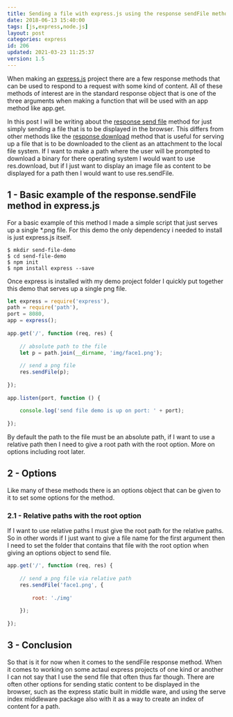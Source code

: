 ```yaml
---
title: Sending a file with express.js using the response sendFile method
date: 2018-06-13 15:40:00
tags: [js,express,node.js]
layout: post
categories: express
id: 206
updated: 2021-03-23 11:25:37
version: 1.5
---
```


When making an [express.js](https://expressjs.com/) project there are a few response methods that can be used to respond to a request with some kind of content. All of these methods of interest are in the standard response object that is one of the three arguments when making a function that will be used with an app method like app.get.

In this post I will be writing about the [response send file](http://expressjs.com/en/api.html#res.sendFile) method for just simply sending a file that is to be displayed in the browser. This differs from other methods like the [response download](/2018/06/11/express-response-download/) method that is useful for serving up a file that is to be downloaded to the client as an attachment to the local file system. If I want to make a path where the user will be prompted to download a binary for there operating system I would want to use res.download, but if I just want to display an image file as content to be displayed for a path then I would want to use res.sendFile.

<!-- more -->

## 1 - Basic example of the response.sendFile method in express.js

For a basic example of this method I made a simple script that just serves up a single \*.png file. For this demo the only dependency i needed to install is just express.js itself.

```
$ mkdir send-file-demo
$ cd send-file-demo
$ npm init
$ npm install express --save
```

Once express is installed with my demo project folder I quickly put together this demo that serves up a single png file.

```js
let express = require('express'),
path = require('path'),
port = 8080,
app = express();
 
app.get('/', function (req, res) {
 
    // absolute path to the file
    let p = path.join(__dirname, 'img/face1.png');
 
    // send a png file
    res.sendFile(p);
 
});
 
app.listen(port, function () {
 
    console.log('send file demo is up on port: ' + port);
 
});
```

By default the path to the file must be an absolute path, if I want to use a relative path then I need to give a root path with the root option. More on options including root later.

## 2 - Options

Like many of these methods there is an options object that can be given to it to set some options for the method.

### 2.1 - Relative paths with the root option

If I want to use relative paths I must give the root path for the relative paths. So in other words if I just want to give a file name for the first argument then I need to set the folder that contains that file with the root option when giving an options object to send file.

```js
app.get('/', function (req, res) {
 
    // send a png file via relative path
    res.sendFile('face1.png', {
 
        root: './img'
 
    });
 
});
```

## 3 - Conclusion

So that is it for now when it comes to the sendFile response method. When it comes to working on some actaul express projects of one kind or another I can not say that I use the send file that often thus far though. There are often other options for sending static content to be displayed in the browser, such as the express static built in middle ware, and using the serve index middleware package also with it as a way to create an index of content for a path.
